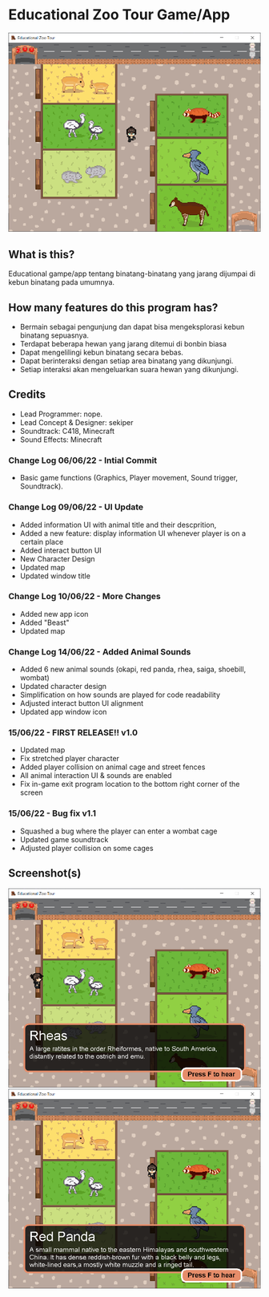 # Educational Zoo Tour Game/App

![Img 1](screenshots/img1.png)
## What is this?
Educational gampe/app tentang binatang-binatang yang jarang
dijumpai di kebun binatang pada umumnya.

## How many features do this program has?
- Bermain sebagai pengunjung dan dapat bisa
  mengeksplorasi kebun binatang sepuasnya.
- Terdapat beberapa hewan yang jarang ditemui di bonbin biasa
- Dapat mengelilingi kebun binatang secara bebas.
- Dapat berinteraksi dengan setiap area binatang yang dikunjungi.
- Setiap interaksi akan mengeluarkan suara hewan yang dikunjungi.


## Credits
- Lead Programmer: nope.
- Lead Concept & Designer: sekiper
- Soundtrack: C418, Minecraft
- Sound Effects: Minecraft



### Change Log 06/06/22 - Intial Commit
- Basic game functions (Graphics, Player movement, Sound trigger, Soundtrack).

### Change Log 09/06/22 - UI Update
- Added information UI with animal title and their descprition,
- Added a new feature: display information UI whenever player is on a certain place
- Added interact button UI
- New Character Design
- Updated map
- Updated window title

### Change Log 10/06/22 - More Changes
- Added new app icon
- Added "Beast"
- Updated map

### Change Log 14/06/22 - Added Animal Sounds
- Added 6 new animal sounds (okapi, red panda, rhea, saiga, shoebill, wombat)
- Updated character design
- Simplification on how sounds are played for code readability
- Adjusted interact button UI alignment
- Updated app window icon

### 15/06/22 - FIRST RELEASE!! v1.0
- Updated map
- Fix stretched player character
- Added player collision on animal cage and street fences
- All animal interaction UI & sounds are enabled
- Fix in-game exit program location to the bottom right corner of the screen

### 15/06/22 - Bug fix v1.1
- Squashed a bug where the player can enter a wombat cage
- Updated game soundtrack
- Adjusted player collision on some cages

## Screenshot(s)
![Img 2](screenshots/img2.png)
![Img 3](screenshots/img3.png)
